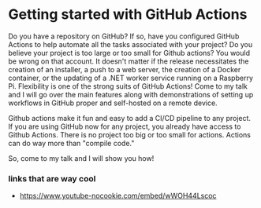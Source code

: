 # Getting started with GitHub Actions

Do you have a repository on GitHub? If so, have you configured GitHub Actions to help automate all the tasks associated with your project? Do you believe your project is too large or too small for Github actions? You would be wrong on that account. It doesn't matter if the release necessitates the creation of an installer, a push to a web server, the creation of a Docker container, or the updating of a .NET worker service running on a Raspberry Pi. Flexibility is one of the strong suits of GitHub Actions! Come to my talk and I will go over the main features along with demonstrations of setting up workflows in GitHub proper and self-hosted on a remote device.

Github actions make it fun and easy to add a CI/CD pipeline to any project. If you are using GitHub now for any project, you already have access to Github Actions. There is no project too big or too small for actions. Actions can do way more than "compile code."

So, come to my talk and I will show you how!

### links that are way cool
- https://www.youtube-nocookie.com/embed/wWOH44Lscoc


